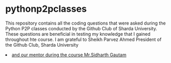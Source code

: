 # pythonp2pclasses



This repository contains all the coding questions that were asked during the Python P2P classes conducted by the Github Club of Sharda University. These questions are beneficial in testing my knowledge that I gained throughout hte course.
I am grateful to Sheikh Parvez Ahmed President of the Github Club, Sharda University
 <li><a href="https://github.com/ParvezAhmed111"</a>   
and our mentor during the course Mr.Sidharth Gautam
